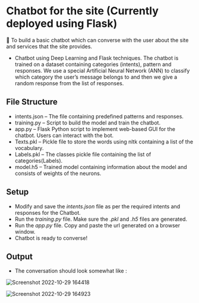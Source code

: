 # Chatbot for the site (Currently deployed using Flask)

:dart: To build a basic chatbot which can converse with the user about the site and services that the site provides.

* Chatbot using Deep Learning and Flask techniques. The chatbot is trained on a dataset containing categories (intents), pattern and responses. We use a special Artificial Neural Network (ANN) to classify which category the user’s message belongs to and then we give a random response from the list of responses.

## File Structure

* intents.json – The file containing predefined patterns and responses.
* training.py – Script to build the model and train the chatbot.
* app.py – Flask Python script to implement web-based GUI for the chatbot. Users can interact with the bot.
* Texts.pkl – Pickle file to store the words using nltk containing a list of the vocabulary.
* Labels.pkl – The classes pickle file containing the list of categories(Labels).
* model.h5 – Trained model containing information about the model and consists of weights of the neurons.

## Setup

* Modify and save the *intents.json* file as per the required intents and responses for the Chatbot.
* Run the *training.py* file. Make sure the *.pkl* and *.h5* files are generated.
* Run the *app.py* file. Copy and paste the url generated on a browser window.
* Chatbot is ready to converse!

## Output

* The conversation should look somewhat like :

![Screenshot 2022-10-29 164418](https://user-images.githubusercontent.com/86421205/198829695-6f6e9841-16f5-4294-a9d8-b5f977262f65.png)

![Screenshot 2022-10-29 164923](https://user-images.githubusercontent.com/86421205/198829706-3f23b90b-1a82-46a0-a42d-cf373bbbfe5a.png)
